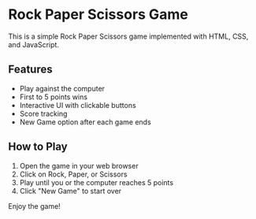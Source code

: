 # Rock Paper Scissors Game

This is a simple Rock Paper Scissors game implemented with HTML, CSS, and JavaScript.

## Features

- Play against the computer
- First to 5 points wins
- Interactive UI with clickable buttons
- Score tracking
- New Game option after each game ends

## How to Play

1. Open the game in your web browser
2. Click on Rock, Paper, or Scissors
3. Play until you or the computer reaches 5 points
4. Click "New Game" to start over

Enjoy the game!